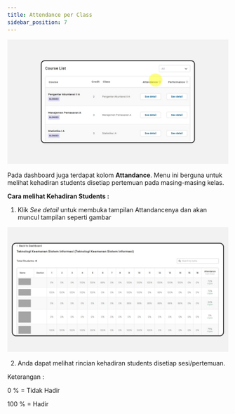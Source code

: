 ```yaml
---
title: Attendance per Class
sidebar_position: 7
---
```

![](/img/degree-lecture-attendance.jpg)

Pada dashboard juga terdapat kolom **Attandance**. Menu ini berguna untuk melihat kehadiran students disetiap pertemuan pada masing-masing kelas.

**Cara melihat Kehadiran Students :**

1. Klik *See detail* untuk membuka tampilan Attandancenya dan akan muncul tampilan seperti gambar

![](/img/degree-lecture-attendance-2.jpg)

2. Anda dapat melihat rincian kehadiran students disetiap sesi/pertemuan.

Keterangan : 

0 % = Tidak Hadir

100 % = Hadir
